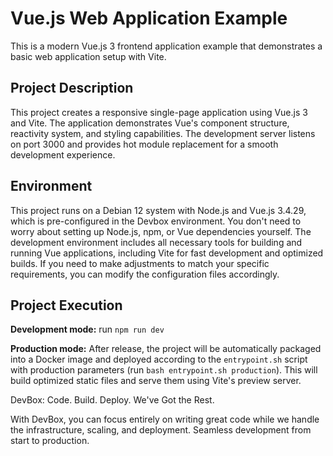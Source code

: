 # Vue.js Web Application Example

This is a modern Vue.js 3 frontend application example that demonstrates a basic web application setup with Vite.

## Project Description

This project creates a responsive single-page application using Vue.js 3 and Vite. The application demonstrates Vue's component structure, reactivity system, and styling capabilities. The development server listens on port 3000 and provides hot module replacement for a smooth development experience.

## Environment

This project runs on a Debian 12 system with Node.js and Vue.js 3.4.29, which is pre-configured in the Devbox environment. You don't need to worry about setting up Node.js, npm, or Vue dependencies yourself. The development environment includes all necessary tools for building and running Vue applications, including Vite for fast development and optimized builds. If you need to make adjustments to match your specific requirements, you can modify the configuration files accordingly.

## Project Execution

**Development mode:** run `npm run dev` 

**Production mode:** After release, the project will be automatically packaged into a Docker image and deployed according to the `entrypoint.sh` script with production parameters (run `bash entrypoint.sh production`). This will build optimized static files and serve them using Vite's preview server.


DevBox: Code. Build. Deploy. We've Got the Rest.

With DevBox, you can focus entirely on writing great code while we handle the infrastructure, scaling, and deployment. Seamless development from start to production. 
